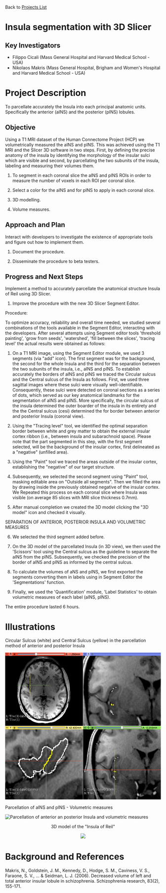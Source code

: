 Back to [Projects List](../../README.md#ProjectsList)

# Insula segmentation with 3D Slicer

## Key Investigators

- Filippo Cicali (Mass General Hospital and Harvard Medical School - USA)
- Nikolaos Makris (Mass General Hospital, Brigham and Women's Hospital and Harvard Medical School - USA)


# Project Description

To parcellate accurately the Insula into each principal anatomic units. Specifically the anterior (aINS) and the posterior (pINS) lobules.

## Objective

Using a T1 MRI dataset of the Human Connectome Project (HCP) we volumetrically measured the aINS and pINS.
This was achieved using the T1 MRI and the Slicer 3D software in two steps. First, by defining the precise anatomy of the insula by identifying the morphology of the insular sulci which are visible and second, by parcellating the two subunits of the insula, labeling and measuring their volumes them. 


1. To segment in each coronal slice the aINS and pINS ROIs in order to measure the number of voxels in each ROI per coronal slice.

1. Select a color for the aINS and for pINS to apply in each coronal slice.

1. 3D modelling.

1. Volume measures.


## Approach and Plan

Interact with developers to investigate the existence of appropriate tools and figure out how to implement them.

1. Document the procedure.

1. Disseminate the procedure to beta testers.


## Progress and Next Steps

Implement a method to accurately parcellate the anatomical structure Insula of Reil using 3D Slicer.

1. Improve the procedure with the new 3D Slicer Segment Editor.

Procedure:

To optimize accuracy, reliability and overall time needed, we studied several combinations of the tools available in the Segment Editor, interacting with the developers. 
After several attempts using Segment editor tools 'threshold painting', 'grow from seeds', 'watershed', 'fill between the slices', 'tracing level' the actual results were obtained as follows:

1) On a T1 MRI image, using the Segment Editor module, we used 3 segments (via "add" icon). The first segment was for the background, the second for the whole Insula and the third for the separation between the two subunits of the insula, i.e., aINS and pINS. 
To establish accurately the borders of aINS and pINS we traced the Circular sulcus and the Central sulcus of the Insula as follows. First, we used three sagittal images where these sulci were visually well-identifiable.
Consequently, these sulci were detected on coronal sections as a series of dots, which served as our key anatomical landmarks for the segmentation of aINS and pINS. More specifically, the circular sulcus of the insula determined the outer boarder of the insula in its entirety and the the Central sulcus (cesi) determined the for border between anterior and posterior Insula (coronal view).

2) Using the "Tracing level" tool, we identified the optimal separation border between white and grey matter to obtain the external insular cortex ribbon (i.e., between insula and subarachnoid space). Please note that the part segmented in this step, with the first segment selected, will be the background of the insular cortex, first delineated as a "negative" (unfilled area).

3) Using the "Paint" tool we traced the areas outside of the insular cortex, establishing the "negative" of our target structure.

4) Subsequently, we selected the second segment using "Paint" tool, masking editable area on "Outside all segments". Then we filled the area by drawing inside the previously obtained negative of the insular cortex.
We Repeated this process on each coronal slice where Insula was visible (on average 85 slices with MRI slice thickness 0.7mm).

5) After manual completion we created the 3D model clicking the "3D model" icon  and checked it visually.

SEPARATION OF ANTERIOR, POSTERIOR INSULA AND VOLUMETRIC MEASURES

6) We selected the third segment added before.

5) On the 3D model of the parcellated Insula (in 3D view), we then used the 'Scissors' tool using the Central sulcus as the guideline to separate the aINS from the pINS. Subsequently, we checked the precision of the border of aINS and pINS as informed by the central sulcus.

6) To calculate the volumes of aNS and pINS, we first exported the segments converting them in labels using in Segment Editor the 'Segmentations' function.

7) Finally, we used the 'Quantification' module, 'Label Statistics' to obtain volumetric measures of each label (aINS, pINS).

The entire procedure lasted 6 hours.

# Illustrations

Circular Sulcus (white) and Central Sulcus (yellow) in the parcellation method of anterior and posterior Insula

![Insula Circular Sulcus and Central Sulcus in the parcellation method of aINS and pINS](Insula_Project.png)

Parcellation of aINS and pINS - Volumetric measures

![Parcellation of anterior an posterior Insula and volumetric measures](https://github.com/NA-MIC/ProjectWeek/blob/master/PW28_2018_GranCanaria/Projects/Insula_segmentation_with_3DSlicer/fullviews.png?raw=true)

<p align="center">
3D model of the "Insula of Reil"
</p>

<p align="center">
 <img src="https://github.com/NA-MIC/ProjectWeek/blob/master/PW28_2018_GranCanaria/Projects/Insula_segmentation_with_3DSlicer/aINS_pINS_1.gif?raw=true"/>
 </p>

# Background and References

Makris, N., Goldstein, J. M., Kennedy, D., Hodge, S. M., Caviness, V. S., Faraone, S. V., ... & Seidman, L. J. (2006). Decreased volume of left and total anterior insular lobule in schizophrenia. Schizophrenia research, 83(2), 155-171.
<!-- If you developed any software, include link to the source code repository. If possible, also add links to sample data, and to any relevant publications. -->
